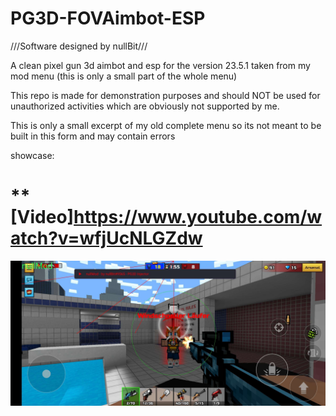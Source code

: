 # PG3D-FOVAimbot-ESP
///Software designed by nullBit///

A clean pixel gun 3d aimbot and esp for the version 23.5.1 taken from my mod menu (this is only a small part of the whole menu)

This repo is made for demonstration purposes and should NOT be used for unauthorized activities which are obviously not supported by me.

This is only a small excerpt of my old complete menu so its not meant to be built in this form and may contain errors

showcase:
# **[Video]https://www.youtube.com/watch?v=wfjUcNLGZdw
![showcase](Screenshot_2024_Pixel_Gun_3D.jpg)



